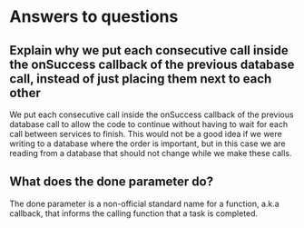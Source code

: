 # Answers to questions

## Explain why we put each consecutive call inside the onSuccess callback of the previous database call, instead of just placing them next to each other

We put each consecutive call inside the onSuccess callback of the previous
database call to allow the code to continue without having to wait for each
call between services to finish. This would not be a good idea if we were writing to a database where the order is important, but in this case we are reading from a database that should not change while we make these calls.

## What does the done parameter do?

The done parameter is a non-official standard name for a function, a.k.a callback, that informs the calling function that a task is completed.
